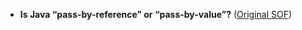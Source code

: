 * **Is Java “pass-by-reference” or “pass-by-value”?** ([Original SOF](https://stackoverflow.com/questions/40480/is-java-pass-by-reference-or-pass-by-value?rq=1))

